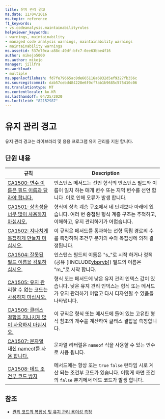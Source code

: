 ```yaml
---
title: 유지 관리 경고
ms.date: 11/04/2016
ms.topic: reference
f1_keywords:
- vs.codeanalysis.maintainabilityrules
helpviewer_keywords:
- warnings, maintainability
- managed code analysis warnings, maintainability warnings
- maintainability warnings
ms.assetid: 537e70ca-a88c-49df-bfc7-0ee63bbe4f16
author: mikejo5000
ms.author: mikejo
manager: jillfra
ms.workload:
- multiple
ms.openlocfilehash: fd7fe79665ac8de665116a6832d5ef9327fb356c
ms.sourcegitcommit: dab57cebd484228e6f0cf7ab1b9685c575410c06
ms.translationtype: MT
ms.contentlocale: ko-KR
ms.lasthandoff: 04/25/2020
ms.locfileid: "82152987"
---
```

# <a name="maintainability-warnings"></a>유지 관리 경고

유지 관리 경고는 라이브러리 및 응용 프로그램 유지 관리를 지원 합니다.

## <a name="in-this-section"></a>단원 내용

| 규칙 | Description |
|-----------|-----------------------------------|
| [CA1500: 변수 이름은 필드 이름과 달라야 합니다.](../code-quality/ca1500.md) | 인스턴스 메서드는 선언 형식의 인스턴스 필드와 이름이 일치 하는 매개 변수 또는 지역 변수를 선언 합니다 .이로 인해 오류가 발생 합니다. |
| [CA1501: 상속성을 너무 많이 사용하지 마십시오.](../code-quality/ca1501.md) | 형식이 상속 계층 구조에서 네 단계보다 아래에 있습니다. 여러 번 중첩된 형식 계층 구조는 추적하고, 이해하고, 유지 관리하기가 어렵습니다. |
| [CA1502: 지나치게 복잡하게 만들지 마십시오.](../code-quality/ca1502.md) | 이 규칙은 메서드를 통과하는 선형 독립 경로의 수를 측정하며 조건부 분기의 수와 복잡성에 의해 결정됩니다. |
| [CA1504: 잘못된 필드 이름을 검토하십시오.](../code-quality/ca1504.md) | 인스턴스 필드의 이름은 "s_"로 시작 하거나 정적 (공유 [!INCLUDE[vbprvb](../code-quality/includes/vbprvb_md.md)]) 필드의 이름은 "m_"로 시작 합니다. |
| [CA1505: 유지 관리할 수 없는 코드는 사용하지 마십시오.](../code-quality/ca1505.md) | 형식 또는 메서드에 낮은 유지 관리 인덱스 값이 있습니다. 낮은 유지 관리 인덱스는 형식 또는 메서드가 유지 관리하기 어렵고 다시 디자인될 수 있음을 나타냅니다. |
| [CA1506: 클래스 결합을 지나치게 많이 사용하지 마십시오.](../code-quality/ca1506.md) | 이 규칙은 형식 또는 메서드에 들어 있는 고유한 형식 참조의 개수를 계산하여 클래스 결합을 측정합니다. |
| [CA1507: 문자열 대신 nameof를 사용 합니다.](../code-quality/ca1507.md) | 문자열 리터럴은 `nameof` 식을 사용할 수 있는 인수로 사용 됩니다. |
| [CA1508: 데드 조건부 코드 방지](../code-quality/ca1508.md) | 메서드에는 항상 또는 `true` `false` 런타임 시로 계산 되는 조건부 코드가 있습니다. 이렇게 하면 조건의 `false` 분기에서 데드 코드가 발생 합니다. |

## <a name="see-also"></a>참조

- [관리 코드의 복잡성 및 유지 관리 용이성 측정](../code-quality/code-metrics-values.md)
